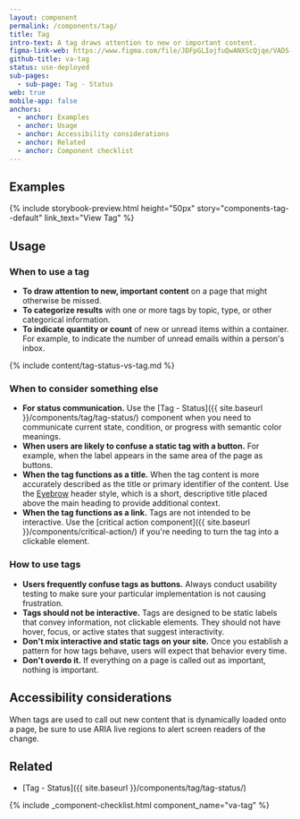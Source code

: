 ```yaml
---
layout: component
permalink: /components/tag/
title: Tag
intro-text: A tag draws attention to new or important content.
figma-link-web: https://www.figma.com/file/JDFpGLIojfuQwANXScQjqe/VADS-Component-Examples?type=design&node-id=1295%3A9688&mode=design&t=gIDFGH785CqLb8c6-1
github-title: va-tag
status: use-deployed
sub-pages:
  - sub-page: Tag - Status
web: true
mobile-app: false
anchors:
  - anchor: Examples
  - anchor: Usage
  - anchor: Accessibility considerations
  - anchor: Related
  - anchor: Component checklist
---
```


## Examples

{% include storybook-preview.html height="50px" story="components-tag--default" link_text="View Tag" %}

## Usage

### When to use a tag

* **To draw attention to new, important content** on a page that might otherwise be missed.
* **To categorize results** with one or more tags by topic, type, or other categorical information.
* **To indicate quantity or count** of new or unread items within a container. For example, to indicate the number of unread emails within a person's inbox.

{% include content/tag-status-vs-tag.md %}

### When to consider something else

* **For status communication.** Use the [Tag - Status]({{ site.baseurl }}/components/tag/tag-status/) component when you need to communicate current state, condition, or progress with semantic color meanings.
* **When users are likely to confuse a static tag with a button.** For example, when the label appears in the same area of the page as buttons.
* **When the tag functions as a title.** When the tag content is more accurately described as the title or primary identifier of the content. Use the [Eyebrow](https://design.va.gov/foundation/typography#eyebrow) header style, which is a short, descriptive title placed above the main heading to provide additional context.
* **When the tag functions as a link.** Tags are not intended to be interactive. Use the [critical action component]({{ site.baseurl }}/components/critical-action/) if you're needing to turn the tag into a clickable element.

### How to use tags

* **Users frequently confuse tags as buttons.** Always conduct usability testing to make sure your particular implementation is not causing frustration.
* **Tags should not be interactive.** Tags are designed to be static labels that convey information, not clickable elements. They should not have hover, focus, or active states that suggest interactivity.
* **Don't mix interactive and static tags on your site.** Once you establish a pattern for how tags behave, users will expect that behavior every time.
* **Don't overdo it.** If everything on a page is called out as important, nothing is important.

## Accessibility considerations

When tags are used to call out new content that is dynamically loaded onto a page, be sure to use ARIA live regions to alert screen readers of the change.

## Related

* [Tag - Status]({{ site.baseurl }}/components/tag/tag-status/)

{% include _component-checklist.html component_name="va-tag" %}
